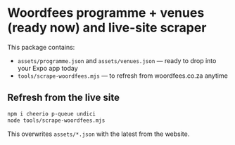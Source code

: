 # Woordfees programme + venues (ready now) and live-site scraper

This package contains:
- `assets/programme.json` and `assets/venues.json` — ready to drop into your Expo app today
- `tools/scrape-woordfees.mjs` — to refresh from woordfees.co.za anytime

## Refresh from the live site
```bash
npm i cheerio p-queue undici
node tools/scrape-woordfees.mjs
```
This overwrites `assets/*.json` with the latest from the website.
